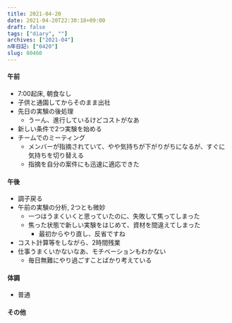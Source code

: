 ```yaml
---
title: 2021-04-20
date: 2021-04-20T22:30:18+09:00
draft: false
tags: ["diary", ""]
archives: ["2021-04"]
n年日記: ["0420"]
slug: 80460
---
```

#### 午前
- 7:00起床, 朝食なし
- 子供と通園してからそのまま出社
- 先日の実験の後処理
  - うーん、進行しているけどコストがなあ
- 新しい条件で2つ実験を始める
- チームでのミーティング
  - メンバーが指摘されていて、やや気持ちが下がりがちになるが、すぐに気持ちを切り替える
  - 指摘を自分の案件にも迅速に適応できた
#### 午後
- 調子戻る
- 午前の実験の分析, 2つとも微妙
  - 一つはうまくいくと思っていたのに、失敗して焦ってしまった
  - 焦った状態で新しい実験をはじめて、資材を間違えてしまった
    - 最初からやり直し、反省ですね
- コスト計算等をしながら、2時間残業
- 仕事うまくいかないなあ、モチベーションもわかない
  - 毎日無難にやり過ごすことばかり考えている
#### 体調
- 普通
#### その他
